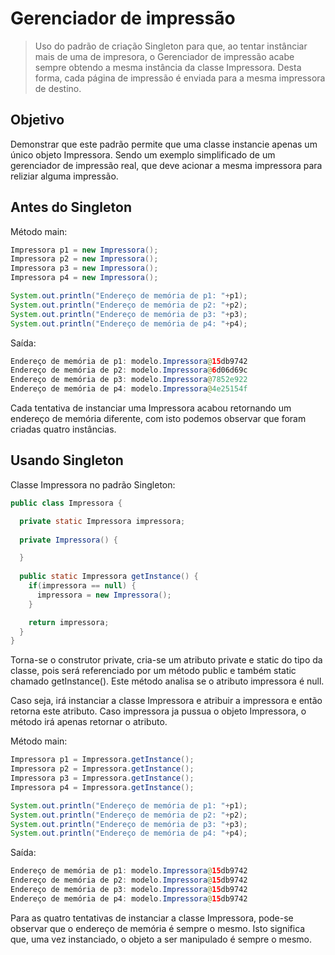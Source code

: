 # Gerenciador de impressão

> Uso do padrão de criação Singleton para que, ao tentar instânciar mais de uma de impresora, o Gerenciador de impressão acabe sempre obtendo a mesma instância da classe Impressora. Desta forma, cada página de impressão é enviada para a mesma impressora de destino.

## Objetivo

Demonstrar que este padrão permite que uma classe instancie apenas um único objeto Impressora. Sendo um exemplo simplificado de um gerenciador de impressão real, que deve acionar a mesma impressora para reliziar alguma impressão.

## Antes do Singleton

Método main:
```java
Impressora p1 = new Impressora();
Impressora p2 = new Impressora();
Impressora p3 = new Impressora();
Impressora p4 = new Impressora();		

System.out.println("Endereço de memória de p1: "+p1);
System.out.println("Endereço de memória de p2: "+p2);
System.out.println("Endereço de memória de p3: "+p3);
System.out.println("Endereço de memória de p4: "+p4);
```

Saída: 
```java
Endereço de memória de p1: modelo.Impressora@15db9742
Endereço de memória de p2: modelo.Impressora@6d06d69c
Endereço de memória de p3: modelo.Impressora@7852e922
Endereço de memória de p4: modelo.Impressora@4e25154f
```

Cada tentativa de instanciar uma Impressora acabou retornando um endereço de memória diferente, com isto podemos observar que foram criadas quatro instâncias.

## Usando Singleton

Classe Impressora no padrão Singleton:
```java
public class Impressora {

  private static Impressora impressora;
	
  private Impressora() {

  }
	
  public static Impressora getInstance() { 
    if(impressora == null) {
      impressora = new Impressora();
    }

    return impressora;
  }
}
```

Torna-se o construtor private, cria-se um atributo private e static do tipo da classe, pois será referenciado por um método public e também static chamado getInstance(). Este método analisa se o atributo impressora é null. 

Caso seja, irá instanciar a classe Impressora e atribuir a impressora e então retorna este atributo. Caso impressora ja pussua o objeto Impressora, o método irá apenas retornar o atributo.

Método main:
```java
Impressora p1 = Impressora.getInstance();
Impressora p2 = Impressora.getInstance();
Impressora p3 = Impressora.getInstance();
Impressora p4 = Impressora.getInstance();

System.out.println("Endereço de memória de p1: "+p1);
System.out.println("Endereço de memória de p2: "+p2);
System.out.println("Endereço de memória de p3: "+p3);
System.out.println("Endereço de memória de p4: "+p4);
```

Saída:
```java
Endereço de memória de p1: modelo.Impressora@15db9742
Endereço de memória de p2: modelo.Impressora@15db9742
Endereço de memória de p3: modelo.Impressora@15db9742
Endereço de memória de p4: modelo.Impressora@15db9742
```

Para as quatro tentativas de instanciar a classe Impressora, pode-se observar que o endereço de memória é sempre o mesmo. Isto significa que, uma vez instanciado, o objeto a ser manipulado é sempre o mesmo.

